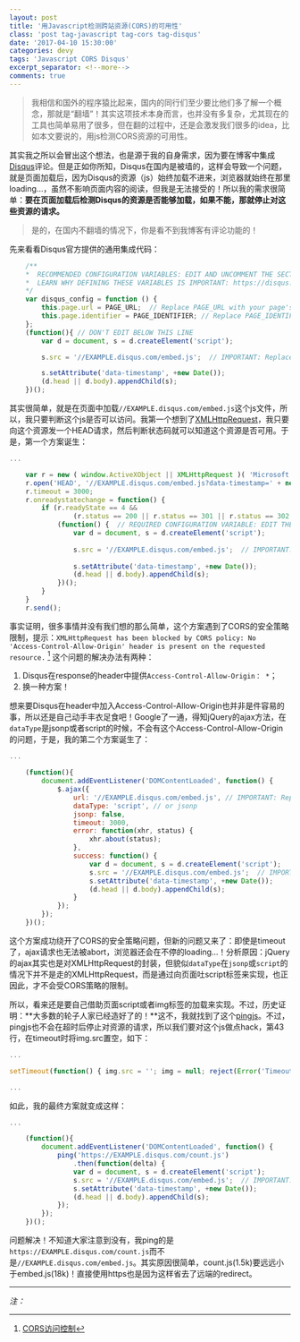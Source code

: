 ```yaml
---
layout: post
title: '用Javascript检测跨站资源(CORS)的可用性'
class: 'post tag-javascript tag-cors tag-disqus'
date: '2017-04-10 15:30:00'
categories: devy
tags: 'Javascript CORS Disqus'
excerpt_separator: <!--more-->
comments: true
---
```


> 我相信和国外的程序猿比起来，国内的同行们至少要比他们多了解一个概念，那就是“翻墙”！其实这项技术本身而言，也并没有多复杂，尤其现在的工具也简单易用了很多，但在翻的过程中，还是会激发我们很多的idea，比如本文要说的，用js检测CORS资源的可用性。
<!--more-->

其实我之所以会冒出这个想法，也是源于我的自身需求，因为要在博客中集成[Disqus](https://disqus.com)评论。但是正如你所知，Disqus在国内是被墙的，这样会导致一个问题，就是页面加载后，因为Disqus的资源（js）始终加载不进来，浏览器就始终在那里loading...，虽然不影响页面内容的阅读，但我是无法接受的！所以我的需求很简单：**要在页面加载后检测Disqus的资源是否能够加载，如果不能，那就停止对这些资源的请求。** 
> 是的，在国内不翻墙的情况下，你是看不到我博客有评论功能的！

先来看看Disqus官方提供的通用集成代码：
```javascript
    /**
    *  RECOMMENDED CONFIGURATION VARIABLES: EDIT AND UNCOMMENT THE SECTION BELOW TO INSERT DYNAMIC VALUES FROM YOUR PLATFORM OR CMS.
    *  LEARN WHY DEFINING THESE VARIABLES IS IMPORTANT: https://disqus.com/admin/universalcode/#configuration-variables
    */
    var disqus_config = function () {
        this.page.url = PAGE_URL;  // Replace PAGE_URL with your page's canonical URL variable
        this.page.identifier = PAGE_IDENTIFIER; // Replace PAGE_IDENTIFIER with your page's unique identifier variable
    };
    (function(){ // DON'T EDIT BELOW THIS LINE
        var d = document, s = d.createElement('script');

        s.src = '//EXAMPLE.disqus.com/embed.js';  // IMPORTANT: Replace EXAMPLE with your forum shortname!

        s.setAttribute('data-timestamp', +new Date());
        (d.head || d.body).appendChild(s);
    })();
```

其实很简单，就是在页面中加载`//EXAMPLE.disqus.com/embed.js`这个js文件，所以，我只要判断这个js是否可以访问。我第一个想到了[XMLHttpRequest](https://developer.mozilla.org/en-US/docs/Web/API/XMLHttpRequest)，我只要向这个资源发一个HEAD请求，然后判断状态码就可以知道这个资源是否可用。于是，第一个方案诞生：
```javascript
...

    var r = new ( window.ActiveXObject || XMLHttpRequest )( 'Microsoft.XMLHTTP' );
    r.open('HEAD', '//EXAMPLE.disqus.com/embed.js?data-timestamp=' + new Date(), true);
    r.timeout = 3000;
    r.onreadystatechange = function() {
        if (r.readyState == 4 && 
                (r.status == 200 || r.status == 301 || r.status == 302 || r.status == 304 || r.status == 307)) {
            (function() {  // REQUIRED CONFIGURATION VARIABLE: EDIT THE SHORTNAME BELOW
                var d = document, s = d.createElement('script');
                
                s.src = '//EXAMPLE.disqus.com/embed.js';  // IMPORTANT: Replace EXAMPLE with your forum shortname!
                
                s.setAttribute('data-timestamp', +new Date());
                (d.head || d.body).appendChild(s);
            })();
        }
    }
    r.send();
```

事实证明，很多事情并没有我们想的那么简单，这个方案遇到了CORS的安全策略限制，提示：`XMLHttpRequest has been blocked by CORS policy: No 'Access-Control-Allow-Origin' header is present on the requested resource.` [^1] 这个问题的解决办法有两种：
1. Disqus在response的header中提供`Access-Control-Allow-Origin： *`；
2. 换一种方案！

想来要Disqus在header中加入Access-Control-Allow-Origin也并非是件容易的事，所以还是自己动手丰衣足食吧！Google了一通，得知jQuery的ajax方法，在`dataType`是jsonp或者script的时候，不会有这个Access-Control-Allow-Origin的问题，于是，我的第二个方案诞生了：
```javascript
...

    (function(){
        document.addEventListener('DOMContentLoaded', function() {
            $.ajax({
                url: '//EXAMPLE.disqus.com/embed.js', // IMPORTANT: Replace EXAMPLE with your forum shortname!
                dataType: 'script', // or jsonp
                jsonp: false,
                timeout: 3000,
                error: function(xhr, status) {
                    xhr.about(status);
                },
                success: function() {
                    var d = document, s = d.createElement('script');
                    s.src = '//EXAMPLE.disqus.com/embed.js';  // IMPORTANT: Replace EXAMPLE with your forum shortname!
                    s.setAttribute('data-timestamp', +new Date());
                    (d.head || d.body).appendChild(s);
                }
            });
        });
    })();
```

这个方案成功绕开了CORS的安全策略问题，但新的问题又来了：即使是timeout了，ajax请求也无法被abort，浏览器还会在不停的loading...！分析原因：jQuery的ajax其实也是对XMLHttpRequest的封装，但貌似`dataType`在`jsonp`或`script`的情况下并不是走的XMLHttpRequest，而是通过向页面吐script标签来实现，也正因此，才不会受CORS策略的限制。

所以，看来还是要自己借助页面script或者img标签的加载来实现。不过，历史证明：**大多数的轮子人家已经造好了的！**这不，我就找到了这个[pingjs](https://github.com/jdfreder/pingjs)。不过，pingjs也不会在超时后停止对资源的请求，所以我们要对这个js做点hack，第43行，在timeout时将img.src置空，如下：
```javascript
...

setTimeout(function() { img.src = ''; img = null; reject(Error('Timeout')); }, 3000);

...

```

如此，我的最终方案就变成这样：
```javascript
...

    (function(){
        document.addEventListener('DOMContentLoaded', function() {
            ping('https://EXAMPLE.disqus.com/count.js')
                .then(function(delta) {
                var d = document, s = d.createElement('script');
                s.src = '//EXAMPLE.disqus.com/embed.js';  // IMPORTANT: Replace EXAMPLE with your forum shortname!
                s.setAttribute('data-timestamp', +new Date());
                (d.head || d.body).appendChild(s);
            });
        });
    })();
```

问题解决！不知道大家注意到没有，我ping的是`https://EXAMPLE.disqus.com/count.js`而不是`//EXAMPLE.disqus.com/embed.js`。其实原因很简单，count.js(1.5k)要远远小于embed.js(18k)！直接使用https也是因为这样省去了远端的redirect。




---

*注：*

[^1]: [CORS访问控制](https://developer.mozilla.org/en-US/docs/Web/HTTP/Access_control_CORS)